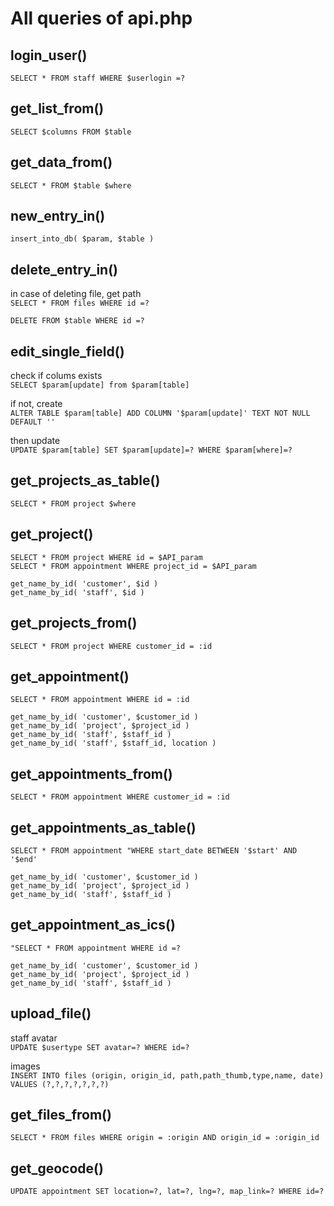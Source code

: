 # All queries of api.php



 
## login_user()
 `SELECT * FROM staff WHERE $userlogin =?`


## get_list_from()
 `SELECT $columns FROM $table`


## get_data_from()
 `SELECT * FROM $table $where`


## new_entry_in()
 `insert_into_db( $param, $table )`


## delete_entry_in()
in case of deleting file, get path  
 `SELECT * FROM files WHERE id =? `    

 `DELETE FROM $table WHERE id =?`


## edit_single_field()
check if colums exists  
 `SELECT $param[update] from $param[table]`  

if not, create  
 `ALTER TABLE $param[table] ADD COLUMN '$param[update]' TEXT NOT NULL DEFAULT ''`  

then update  
 `UPDATE $param[table] SET $param[update]=? WHERE $param[where]=?`  


## get_projects_as_table()
 `SELECT * FROM project $where`


## get_project()
 `SELECT * FROM project WHERE id = $API_param`  
 `SELECT * FROM appointment WHERE project_id = $API_param`  

 `get_name_by_id( 'customer', $id )`  
 `get_name_by_id( 'staff', $id )`  


## get_projects_from()
 `SELECT * FROM project WHERE customer_id = :id`


## get_appointment()
 `SELECT * FROM appointment WHERE id = :id`  

 `get_name_by_id( 'customer', $customer_id )`  
 `get_name_by_id( 'project', $project_id )`  
 `get_name_by_id( 'staff', $staff_id )`  
 `get_name_by_id( 'staff', $staff_id, location )`  


## get_appointments_from()
 `SELECT * FROM appointment WHERE customer_id = :id`


## get_appointments_as_table()
 `SELECT * FROM appointment "WHERE start_date BETWEEN '$start' AND '$end'`  

 `get_name_by_id( 'customer', $customer_id )`  
 `get_name_by_id( 'project', $project_id )`  
 `get_name_by_id( 'staff', $staff_id )`  

## get_appointment_as_ics()
 `"SELECT * FROM appointment WHERE id =?`  

 `get_name_by_id( 'customer', $customer_id )`  
 `get_name_by_id( 'project', $project_id )`  
 `get_name_by_id( 'staff', $staff_id )`  

## upload_file()
staff avatar  
 `UPDATE $usertype SET avatar=? WHERE id=?`  
 
images  
 `INSERT INTO files (origin, origin_id, path,path_thumb,type,name, date) VALUES (?,?,?,?,?,?,?)`  

## get_files_from()
 `SELECT * FROM files WHERE origin = :origin AND origin_id = :origin_id`


## get_geocode()
 `UPDATE appointment SET location=?, lat=?, lng=?, map_link=? WHERE id=?`
